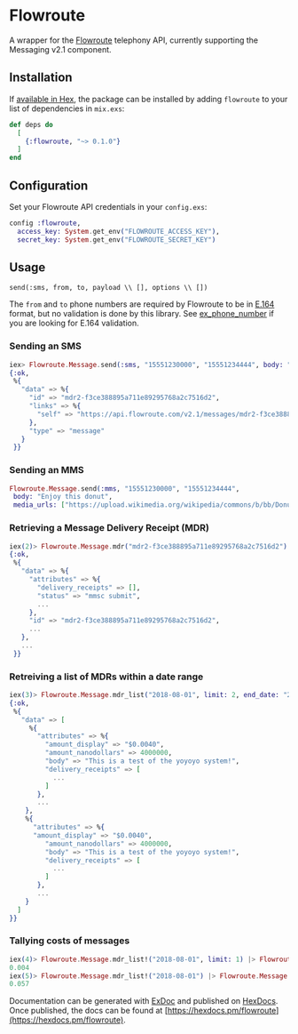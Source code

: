# Flowroute

A wrapper for the [Flowroute](https://www.flowroute.com) telephony API, currently supporting the Messaging v2.1 component.

## Installation

If [available in Hex](https://hex.pm/docs/publish), the package can be installed
by adding `flowroute` to your list of dependencies in `mix.exs`:

```elixir
def deps do
  [
    {:flowroute, "~> 0.1.0"}
  ]
end
```

## Configuration
Set your Flowroute API credentials in your `config.exs`:

```elixir
config :flowroute,
  access_key: System.get_env("FLOWROUTE_ACCESS_KEY"),
  secret_key: System.get_env("FLOWROUTE_SECRET_KEY")
```

## Usage

`send(:sms, from, to, payload \\ [], options \\ [])`

The `from` and `to` phone numbers are required by Flowroute to be in [E.164](http://en.wikipedia.org/wiki/E.164) format, but no validation is done by this library. See [ex_phone_number](https://github.com/socialpaymentsbv/ex_phone_number) if you are looking for E.164 validation.

### Sending an SMS

```elixir
iex> Flowroute.Message.send(:sms, "15551230000", "15551234444", body: "Hello there!")
{:ok,
 %{
   "data" => %{
     "id" => "mdr2-f3ce388895a711e89295768a2c7516d2",
     "links" => %{
       "self" => "https://api.flowroute.com/v2.1/messages/mdr2-f3ce388895a711e89295768a2cffffff"
     },
     "type" => "message"
   }
 }}
```

### Sending an MMS

```elixir
Flowroute.Message.send(:mms, "15551230000", "15551234444",
 body: "Enjoy this donut",
 media_urls: ["https://upload.wikimedia.org/wikipedia/commons/b/bb/Donut_879.png"])
```

### Retrieving a Message Delivery Receipt (MDR)

```elixir
iex(2)> Flowroute.Message.mdr("mdr2-f3ce388895a711e89295768a2c7516d2")
{:ok,
 %{
   "data" => %{
     "attributes" => %{
       "delivery_receipts" => [],
       "status" => "mmsc submit",
       ...
     },
     "id" => "mdr2-f3ce388895a711e89295768a2c7516d2",
     ...
   },
   ...
 }}
```

### Retreiving a list of MDRs within a date range

```elixir
iex(3)> Flowroute.Message.mdr_list("2018-08-01", limit: 2, end_date: "2018-08-31")
{:ok,
 %{
   "data" => [
     %{
       "attributes" => %{
         "amount_display" => "$0.0040",
         "amount_nanodollars" => 4000000,
         "body" => "This is a test of the yoyoyo system!",
         "delivery_receipts" => [
           ...
         ]
       },
       ...
    },
    %{
      "attributes" => %{
      "amount_display" => "$0.0040",
         "amount_nanodollars" => 4000000,
         "body" => "This is a test of the yoyoyo system!",
         "delivery_receipts" => [
           ...
         ]
       },
       ...
    }
  ]
}}
```

### Tallying costs of messages

```elixir
iex(4)> Flowroute.Message.mdr_list!("2018-08-01", limit: 1) |> Flowroute.Message.tally_cost()
0.004
iex(5)> Flowroute.Message.mdr_list!("2018-08-01") |> Flowroute.Message.tally_cost()
0.057
```

Documentation can be generated with [ExDoc](https://github.com/elixir-lang/ex_doc)
and published on [HexDocs](https://hexdocs.pm). Once published, the docs can
be found at [https://hexdocs.pm/flowroute](https://hexdocs.pm/flowroute).

